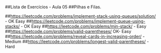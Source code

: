 ##Lista de Exercícios - Aula 05
##Pilhas e Filas.

##https://leetcode.com/problems/implement-stack-using-queues/solution/ - OK Easy
##https://leetcode.com/problems/implement-queue-using-stacks/ - OK Easy
##https://leetcode.com/problems/min-stack/ - Easy
##https://leetcode.com/problems/valid-parentheses/  OK- Easy
##https://leetcode.com/problems/reveal-cards-in-increasing-order/ - Medium
##https://leetcode.com/problems/longest-valid-parentheses/ - Hard 



